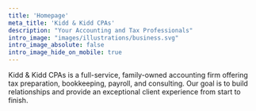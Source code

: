 ```yaml
---
title: 'Homepage'
meta_title: 'Kidd & Kidd CPAs'
description: "Your Accounting and Tax Professionals"
intro_image: "images/illustrations/business.svg"
intro_image_absolute: false
intro_image_hide_on_mobile: true
---
```




Kidd & Kidd CPAs is a full-service, family-owned accounting firm offering tax preparation, bookkeeping, payroll, and consulting. Our goal is to build relationships and provide an exceptional client experience from start to finish.
